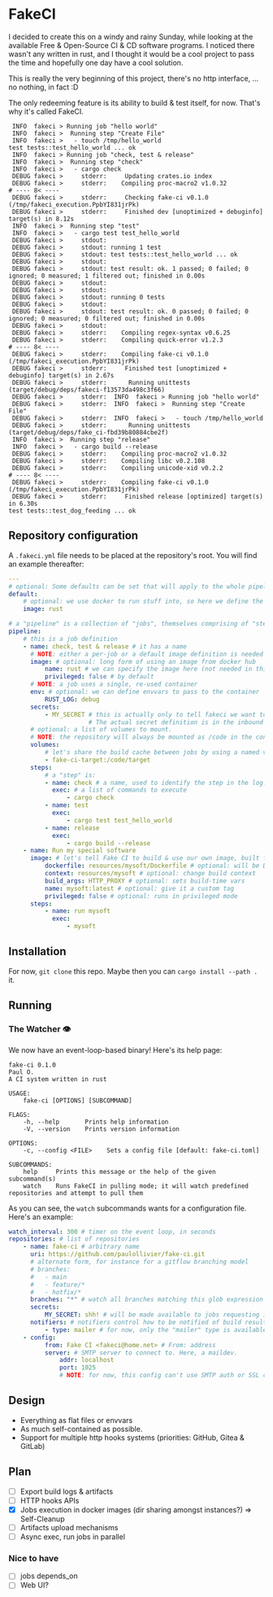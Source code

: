 # FakeCI

I decided to create this on a windy and rainy Sunday, while looking at the available Free & Open-Source CI & CD
software programs. I noticed there wasn't any written in rust, and I thought it would be a cool project to pass the time and
hopefully one day have a cool solution.

This is really the very beginning of this project, there's no http interface, … no nothing, in fact :D

The only redeeming feature is its ability to build & test itself, for now. That's why it's called FakeCI.

```log
 INFO  fakeci > Running job "hello world"
 INFO  fakeci >  Running step "Create File"
 INFO  fakeci >   - touch /tmp/hello_world
test tests::test_hello_world ... ok
 INFO  fakeci > Running job "check, test & release"
 INFO  fakeci >  Running step "check"
 INFO  fakeci >   - cargo check
 DEBUG fakeci >     stderr:     Updating crates.io index
 DEBUG fakeci >     stderr:    Compiling proc-macro2 v1.0.32
# ---- 8< ----
 DEBUG fakeci >     stderr:     Checking fake-ci v0.1.0 (/tmp/fakeci_execution.PpbYI831jrPk)
 DEBUG fakeci >     stderr:     Finished dev [unoptimized + debuginfo] target(s) in 8.12s
 INFO  fakeci >  Running step "test"
 INFO  fakeci >   - cargo test test_hello_world
 DEBUG fakeci >     stdout:
 DEBUG fakeci >     stdout: running 1 test
 DEBUG fakeci >     stdout: test tests::test_hello_world ... ok
 DEBUG fakeci >     stdout:
 DEBUG fakeci >     stdout: test result: ok. 1 passed; 0 failed; 0 ignored; 0 measured; 1 filtered out; finished in 0.00s
 DEBUG fakeci >     stdout:
 DEBUG fakeci >     stdout:
 DEBUG fakeci >     stdout: running 0 tests
 DEBUG fakeci >     stdout:
 DEBUG fakeci >     stdout: test result: ok. 0 passed; 0 failed; 0 ignored; 0 measured; 0 filtered out; finished in 0.00s
 DEBUG fakeci >     stdout:
 DEBUG fakeci >     stderr:    Compiling regex-syntax v0.6.25
 DEBUG fakeci >     stderr:    Compiling quick-error v1.2.3
# ---- 8< ----
 DEBUG fakeci >     stderr:    Compiling fake-ci v0.1.0 (/tmp/fakeci_execution.PpbYI831jrPk)
 DEBUG fakeci >     stderr:     Finished test [unoptimized + debuginfo] target(s) in 2.67s
 DEBUG fakeci >     stderr:      Running unittests (target/debug/deps/fakeci-f13573da498c3f66)
 DEBUG fakeci >     stderr:  INFO  fakeci > Running job "hello world"
 DEBUG fakeci >     stderr:  INFO  fakeci >  Running step "Create File"
 DEBUG fakeci >     stderr:  INFO  fakeci >   - touch /tmp/hello_world
 DEBUG fakeci >     stderr:      Running unittests (target/debug/deps/fake_ci-fbd39b80884cbe2f)
 INFO  fakeci >  Running step "release"
 INFO  fakeci >   - cargo build --release
 DEBUG fakeci >     stderr:    Compiling proc-macro2 v1.0.32
 DEBUG fakeci >     stderr:    Compiling libc v0.2.108
 DEBUG fakeci >     stderr:    Compiling unicode-xid v0.2.2
# ---- 8< ----
 DEBUG fakeci >     stderr:    Compiling fake-ci v0.1.0 (/tmp/fakeci_execution.PpbYI831jrPk)
 DEBUG fakeci >     stderr:     Finished release [optimized] target(s) in 6.30s
test tests::test_dog_feeding ... ok
```

## Repository configuration

A `.fakeci.yml` file needs to be placed at the repository's root. You will find an example thereafter:

```yaml
---
# optional: Some defaults can be set that will apply to the whole pipeline, unless overridden
default:
    # optional: we use docker to run stuff into, so here we define the rust image
    image: rust

# a "pipeline" is a collection of "jobs", themselves comprising of "steps", containing "commands"
pipeline:
    # this is a job definition
    - name: check, test & release # it has a name
      # NOTE: either a per-job or a default image definition is needed
      image: # optional: long form of using an image from docker hub
          name: rust # we can specify the image here (not needed in this example, as we defined it in defaults
          privileged: false # by default
      # NOTE: a job uses a single, re-used container
      env: # optional: we can define envvars to pass to the container
          RUST_LOG: debug
      secrets:
          - MY_SECRET # this is actually only to tell fakeci we want to use this secret.
                      # The actual secret definition is in the inbound interface to the outside world
      # optional: a list of volumes to mount.
      # NOTE: the repository will always be mounted as /code in the container.
      volumes:
          # let's share the build cache between jobs by using a named volume (not yet implemented)
          - fake-ci-target:/code/target
      steps:
          # a "step" is:
          - name: check # a name, used to identify the step in the log. If not given, "step {n}" is used
            exec: # a list of commands to execute
                - cargo check
          - name: test
            exec:
                - cargo test test_hello_world
          - name: release
            exec:
                - cargo build --release
    - name: Run my special software
      image: # let's tell Fake CI to build & use our own image, built from dockerfile
          dockerfile: resources/mysoft/Dockerfile # optional: will be Dockerfile by default
          context: resources/mysoft # optional: change build context
          build_args: HTTP_PROXY # optional: sets build-time vars
          name: mysoft:latest # optional: give it a custom tag
          privileged: false # optional: runs in privileged mode
      steps:
          - name: run mysoft
            exec:
                - mysoft
```

## Installation

For now, `git clone` this repo. Maybe then you can `cargo install --path .` it.

## Running

### The Watcher :eye:
We now have an event-loop-based binary! Here's its help page:

```
fake-ci 0.1.0
Paul O.
A CI system written in rust

USAGE:
    fake-ci [OPTIONS] [SUBCOMMAND]

FLAGS:
    -h, --help       Prints help information
    -V, --version    Prints version information

OPTIONS:
    -c, --config <FILE>    Sets a config file [default: fake-ci.toml]

SUBCOMMANDS:
    help     Prints this message or the help of the given subcommand(s)
    watch    Runs FakeCI in pulling mode; it will watch predefined repositories and attempt to pull them
```

As you can see, the `watch` subcommands wants for a configuration file. Here's an example:

```yaml
watch_interval: 300 # timer on the event loop, in seconds
repositories: # list of repositories
    - name: fake-ci # arbitrary name
      uri: https://github.com/paulollivier/fake-ci.git
      # alternate form, for instance for a gitflow branching model
      # branches:
      #   - main
      #   - feature/*
      #   - hotfix/*
      branches: "*" # watch all branches matching this glob expression
      secrets:
          MY_SECRET: shh! # will be made available to jobs requesting it
      notifiers: # notifiers control how to be notified of build results
          - type: mailer # for now, only the "mailer" type is available
    - config:
          from: Fake CI <fakeci@home.net> # From: address
          server: # SMTP server to connect to. Here, a maildev.
              addr: localhost
              port: 1025
              # NOTE: for now, this config can't use SMTP auth or SSL connections
```

## Design

-   Everything as flat files or envvars
-   As much self-contained as possible.
-   Support for multiple http hooks systems (priorities: GitHub, Gitea & GitLab)

## Plan

-   [ ] Export build logs & artifacts
-   [ ] HTTP hooks APIs
-   [x] Jobs execution in docker images (dir sharing amongst instances?) => Self-Cleanup
-   [ ] Artifacts upload mechanisms
-   [ ] Async exec, run jobs in parallel

### Nice to have

-   [ ] jobs depends_on
-   [ ] Web UI?
